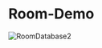 # Room-Demo


![RoomDatabase2](https://user-images.githubusercontent.com/73762759/145701849-8307e6dc-c085-4515-8422-3e09d83ee157.png)
